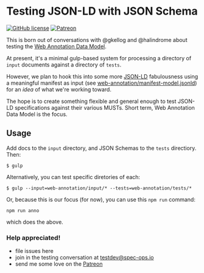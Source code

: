 # Testing JSON-LD with JSON Schema

[![GitHub license](https://img.shields.io/github/license/BigBlueHat/testing-json-ld.svg?style=flat-square)](http://github.com/BigBlueHat/testing-json-ld)
[![Patreon](https://img.shields.io/badge/donate-patreon-orange.svg?style=flat-square)](https://www.patreon.com/BigBlueHat)

This is born out of conversations with @gkellog and @halindrome
about testing the
[Web Annotation Data Model](http://www.w3.org/TR/annotation-model/).

At present, it's a minimal gulp-based system for processing a
directory of `input` documents against a directory of `tests`.

However, we plan to hook this into some more [JSON-LD](http://json-ld.org/)
fabulousness using a meaningful manifest as input
(see [web-annotation/manifest-model.jsonld](web-annotation/manifest-model.jsonld)) for an *idea* of
what we're working toward.

The hope is to create something flexible and general enough to test
JSON-LD specifications against their various MUSTs. Short term, Web Annotation
Data Model is the focus.

## Usage

Add docs to the `input` directory, and JSON Schemas to the `tests` directiory.
Then:
```
$ gulp
```

Alternatively, you can test specific diretories of each:
```
$ gulp --input=web-annotation/input/* --tests=web-annotation/tests/*
```

Or, because this is our focus (for now), you can use this `npm run` command:
```
npm run anno
```
which does the above.


### Help appreciated!

* file issues here
* join in the testing conversation at
[testdev@spec-ops.io](http://lists.spec-ops.io/listinfo.cgi/testdev-spec-ops.io)
* send me some love on the [Patreon](http://patreon.com/BigBlueHat)

